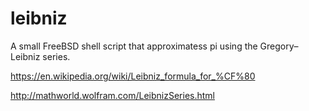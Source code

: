 # leibniz
A small FreeBSD shell script that approximatess pi using the Gregory–Leibniz series.


https://en.wikipedia.org/wiki/Leibniz_formula_for_%CF%80


http://mathworld.wolfram.com/LeibnizSeries.html

